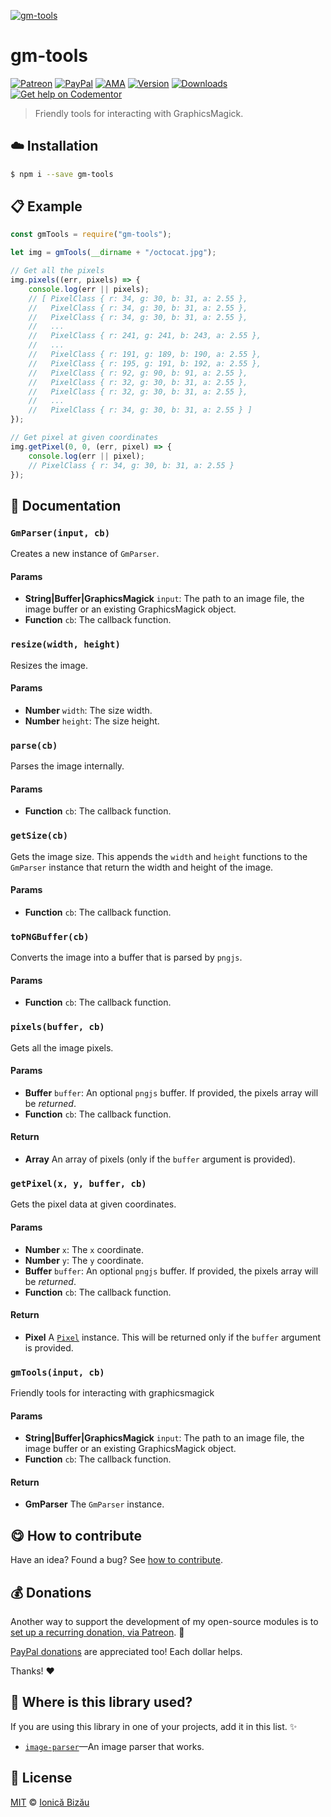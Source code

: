 
[![gm-tools](http://i.imgur.com/LzmaKvH.png)](#)

# gm-tools

 [![Patreon](https://img.shields.io/badge/Support%20me%20on-Patreon-%23e6461a.svg)][patreon] [![PayPal](https://img.shields.io/badge/%24-paypal-f39c12.svg)][paypal-donations] [![AMA](https://img.shields.io/badge/ask%20me-anything-1abc9c.svg)](https://github.com/IonicaBizau/ama) [![Version](https://img.shields.io/npm/v/gm-tools.svg)](https://www.npmjs.com/package/gm-tools) [![Downloads](https://img.shields.io/npm/dt/gm-tools.svg)](https://www.npmjs.com/package/gm-tools) [![Get help on Codementor](https://cdn.codementor.io/badges/get_help_github.svg)](https://www.codementor.io/johnnyb?utm_source=github&utm_medium=button&utm_term=johnnyb&utm_campaign=github)

> Friendly tools for interacting with GraphicsMagick.

## :cloud: Installation

```sh
$ npm i --save gm-tools
```


## :clipboard: Example



```js
const gmTools = require("gm-tools");

let img = gmTools(__dirname + "/octocat.jpg");

// Get all the pixels
img.pixels((err, pixels) => {
    console.log(err || pixels);
    // [ PixelClass { r: 34, g: 30, b: 31, a: 2.55 },
    //   PixelClass { r: 34, g: 30, b: 31, a: 2.55 },
    //   PixelClass { r: 34, g: 30, b: 31, a: 2.55 },
    //   ...
    //   PixelClass { r: 241, g: 241, b: 243, a: 2.55 },
    //   ...
    //   PixelClass { r: 191, g: 189, b: 190, a: 2.55 },
    //   PixelClass { r: 195, g: 191, b: 192, a: 2.55 },
    //   PixelClass { r: 92, g: 90, b: 91, a: 2.55 },
    //   PixelClass { r: 32, g: 30, b: 31, a: 2.55 },
    //   PixelClass { r: 32, g: 30, b: 31, a: 2.55 },
    //   ...
    //   PixelClass { r: 34, g: 30, b: 31, a: 2.55 } ]
});

// Get pixel at given coordinates
img.getPixel(0, 0, (err, pixel) => {
    console.log(err || pixel);
    // PixelClass { r: 34, g: 30, b: 31, a: 2.55 }
});
```

## :memo: Documentation


### `GmParser(input, cb)`
Creates a new instance of `GmParser`.

#### Params
- **String|Buffer|GraphicsMagick** `input`: The path to an image file, the image buffer or an existing GraphicsMagick object.
- **Function** `cb`: The callback function.

### `resize(width, height)`
Resizes the image.

#### Params
- **Number** `width`: The size width.
- **Number** `height`: The size height.

### `parse(cb)`
Parses the image internally.

#### Params
- **Function** `cb`: The callback function.

### `getSize(cb)`
Gets the image size. This appends the `width` and `height` functions to
the `GmParser` instance that return the width and height of the image.

#### Params
- **Function** `cb`: The callback function.

### `toPNGBuffer(cb)`
Converts the image into a buffer that is parsed by `pngjs`.

#### Params
- **Function** `cb`: The callback function.

### `pixels(buffer, cb)`
Gets all the image pixels.

#### Params
- **Buffer** `buffer`: An optional `pngjs` buffer. If provided, the pixels array will be *returned*.
- **Function** `cb`: The callback function.

#### Return
- **Array** An array of pixels (only if the `buffer` argument is provided).

### `getPixel(x, y, buffer, cb)`
Gets the pixel data at given coordinates.

#### Params
- **Number** `x`: The `x` coordinate.
- **Number** `y`: The `y` coordinate.
- **Buffer** `buffer`: An optional `pngjs` buffer. If provided, the pixels array will be *returned*.
- **Function** `cb`: The callback function.

#### Return
- **Pixel** A [`Pixel`](https://github.com/IonicaBizau/pixel-class) instance. This will be returned only if the `buffer` argument is provided.

### `gmTools(input, cb)`
Friendly tools for interacting with graphicsmagick

#### Params
- **String|Buffer|GraphicsMagick** `input`: The path to an image file, the image buffer or an existing GraphicsMagick object.
- **Function** `cb`: The callback function.

#### Return
- **GmParser** The `GmParser` instance.



## :yum: How to contribute
Have an idea? Found a bug? See [how to contribute][contributing].


## :moneybag: Donations

Another way to support the development of my open-source modules is
to [set up a recurring donation, via Patreon][patreon]. :rocket:

[PayPal donations][paypal-donations] are appreciated too! Each dollar helps.

Thanks! :heart:

## :dizzy: Where is this library used?
If you are using this library in one of your projects, add it in this list. :sparkles:


 - [`image-parser`](https://github.com/IonicaBizau/image-parser#readme)—An image parser that works.

## :scroll: License

[MIT][license] © [Ionică Bizău][website]

[patreon]: https://www.patreon.com/ionicabizau
[paypal-donations]: https://www.paypal.com/cgi-bin/webscr?cmd=_s-xclick&hosted_button_id=RVXDDLKKLQRJW
[donate-now]: http://i.imgur.com/6cMbHOC.png

[license]: http://showalicense.com/?fullname=Ionic%C4%83%20Biz%C4%83u%20%3Cbizauionica%40gmail.com%3E%20(http%3A%2F%2Fionicabizau.net)&year=2016#license-mit
[website]: http://ionicabizau.net
[contributing]: /CONTRIBUTING.md
[docs]: /DOCUMENTATION.md

